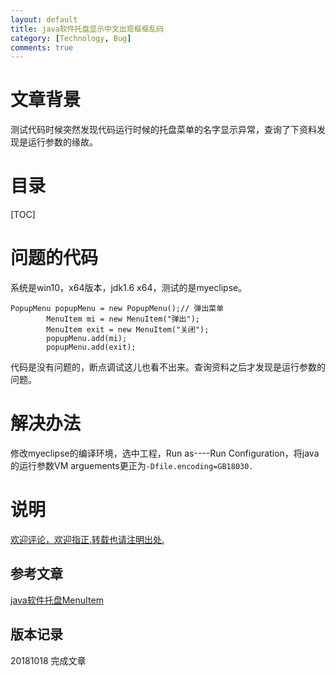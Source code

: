 ```yaml
---
layout: default
title: java软件托盘显示中文出现框框乱码
category: [Technology, Bug]
comments: true
---
```



# 文章背景
测试代码时候突然发现代码运行时候的托盘菜单的名字显示异常，查询了下资料发现是运行参数的缘故。








# 目录

[TOC]









# 问题的代码

系统是win10，x64版本，jdk1.6 x64，测试的是myeclipse。

```
PopupMenu popupMenu = new PopupMenu();// 弹出菜单
		MenuItem mi = new MenuItem("弹出");
		MenuItem exit = new MenuItem("关闭");
		popupMenu.add(mi);
		popupMenu.add(exit);
```

代码是没有问题的，断点调试这儿也看不出来。查询资料之后才发现是运行参数的问题。


# 解决办法

修改myeclipse的编译环境，选中工程，Run as----Run Configuration，将java的运行参数VM arguements更正为`-Dfile.encoding=GB18030.`






# 说明


[欢迎评论，欢迎指正,转载也请注明出处.](https://wangkun19930608.github.io/technology/bug/2018/10/18/java-menuitem/)

## 参考文章

[java软件托盘MenuItem](https://blog.csdn.net/lishaman/article/details/17751727)

## 版本记录



20181018 完成文章


